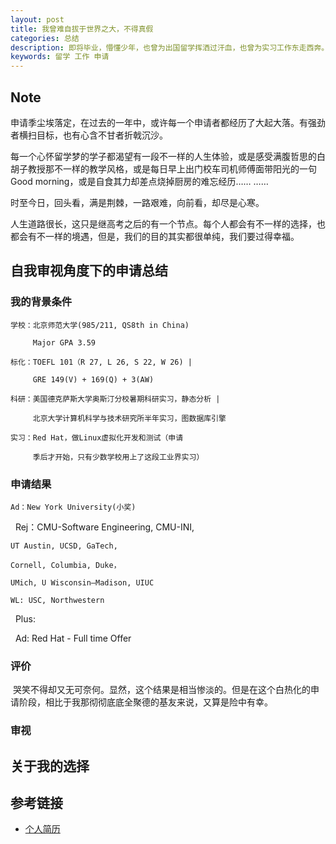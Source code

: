 ```yaml
---
layout: post
title: 我曾难自拔于世界之大，不得真假
categories: 总结 
description: 即将毕业，懵懂少年，也曾为出国留学挥洒过汗血，也曾为实习工作东走西奔。世界之大，难辨真假，毕竟，人生的算法，不是我所能理解的。
keywords: 留学 工作 申请
---
```


## Note
申请季尘埃落定，在过去的一年中，或许每一个申请者都经历了大起大落。有强劲者横扫目标，也有心含不甘者折戟沉沙。

每一个心怀留学梦的学子都渴望有一段不一样的人生体验，或是感受满腹哲思的白胡子教授那不一样的教学风格，或是每日早上出门校车司机师傅面带阳光的一句
Good morning，或是自食其力却差点烧掉厨房的难忘经历…… …… 

时至今日，回头看，满是荆棘，一路艰难，向前看，却尽是心寒。

人生道路很长，这只是继高考之后的有一个节点。每个人都会有不一样的选择，也都会有不一样的境遇，但是，我们的目的其实都很单纯，我们要过得幸福。


## 自我审视角度下的申请总结

### 我的背景条件

    学校：北京师范大学(985/211, QS8th in China)
         
         Major GPA 3.59
   
    标化：TOEFL 101（R 27, L 26, S 22, W 26) |
    
         GRE 149(V) + 169(Q) + 3(AW)
        
    科研：美国德克萨斯大学奥斯汀分校暑期科研实习，静态分析 |
    
         北京大学计算机科学与技术研究所半年实习，图数据库引擎
        
    实习：Red Hat，做Linux虚拟化开发和测试（申请
    
         季后才开始，只有少数学校用上了这段工业界实习）

### 申请结果

    Ad：New York University(小奖)
  
    Rej：CMU-Software Engineering, CMU-INI, 
    
    UT Austin, UCSD, GaTech, 
         
    Cornell, Columbia, Duke，
        
    UMich, U Wisconsin–Madison, UIUC
        
    WL: USC, Northwestern
    
    Plus:
    
    Ad: Red Hat - Full time Offer
    

### 评价
    
  哭笑不得却又无可奈何。显然，这个结果是相当惨淡的。但是在这个白热化的申请阶段，相比于我那彻彻底底全聚德的基友来说，又算是险中有幸。

### 审视

## 关于我的选择


## 参考链接

* [个人简历](https://lvxiaoxin.github.io/CV.pdf)
